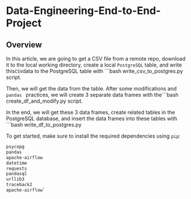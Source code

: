 # Data-Engineering-End-to-End-Project
## Overview
In this article, we are going to get a CSV file from a remote repo, download it to the local working directory, create a local ```PostgreSQL``` table, and write this``` CSV ```data to the PostgreSQL table with ```bash write_csv_to_postgres.py script.

Then, we will get the data from the table. After some modifications and ```pandas ``` practices, we will create 3 separate data frames with the```bash
create_df_and_modify.py
script.

In the end, we will get these 3 data frames, create related tables in the PostgreSQL database, and insert the data frames into these tables with ```bash
write_df_to_postgres.py

To get started, make sure to install the required dependencies using `pip`:

```bash
psycopg
pandas
apache-airflow
datetime
requests
pandasql
urllib3
traceback2
apache-airflow`
```
